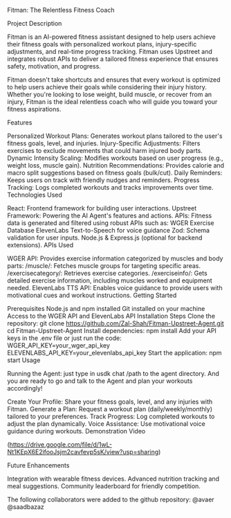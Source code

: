 Fitman: The Relentless Fitness Coach

Project Description

Fitman is an AI-powered fitness assistant designed to help users achieve their fitness goals with personalized workout plans, injury-specific adjustments, and real-time progress tracking. Fitman uses Upstreet and integrates robust APIs to deliver a tailored fitness experience that ensures safety, motivation, and progress.

Fitman doesn't take shortcuts and ensures that every workout is optimized to help users achieve their goals while considering their injury history. Whether you're looking to lose weight, build muscle, or recover from an injury, Fitman is the ideal relentless coach who will guide you toward your fitness aspirations.

Features

Personalized Workout Plans: Generates workout plans tailored to the user's fitness goals, level, and injuries.
Injury-Specific Adjustments: Filters exercises to exclude movements that could harm injured body parts.
Dynamic Intensity Scaling: Modifies workouts based on user progress (e.g., weight loss, muscle gain).
Nutrition Recommendations: Provides calorie and macro split suggestions based on fitness goals (bulk/cut).
Daily Reminders: Keeps users on track with friendly nudges and reminders.
Progress Tracking: Logs completed workouts and tracks improvements over time.
Technologies Used

React: Frontend framework for building user interactions.
Upstreet Framework: Powering the AI Agent's features and actions.
APIs: Fitness data is generated and filtered using robust APIs such as:
WGER Exercise Database
ElevenLabs Text-to-Speech for voice guidance
Zod: Schema validation for user inputs.
Node.js & Express.js (optional for backend extensions).
APIs Used

WGER API: Provides exercise information categorized by muscles and body parts:
/muscle/: Fetches muscle groups for targeting specific areas.
/exercisecategory/: Retrieves exercise categories.
/exerciseinfo/: Gets detailed exercise information, including muscles worked and equipment needed.
ElevenLabs TTS API: Enables voice guidance to provide users with motivational cues and workout instructions.
Getting Started

Prerequisites
Node.js and npm installed
Git installed on your machine
Access to the WGER API and ElevenLabs API
Installation Steps
Clone the repository:
git clone https://github.com/Zal-Shah/Fitman-Upstreet-Agent.git
cd Fitman-Upstreet-Agent
Install dependencies:
npm install
Add your API keys in the .env file or just run the code:
WGER_API_KEY=your_wger_api_key
ELEVENLABS_API_KEY=your_elevenlabs_api_key
Start the application:
npm start
Usage

Running the Agent:
just type in usdk chat /path to the agent directory.
And you are ready to go and talk to the Agent and plan your workouts accordingly!

Create Your Profile: Share your fitness goals, level, and any injuries with Fitman.
Generate a Plan: Request a workout plan (daily/weekly/monthly) tailored to your preferences.
Track Progress: Log completed workouts to adjust the plan dynamically.
Voice Assistance: Use motivational voice guidance during workouts.
Demonstration Video

(https://drive.google.com/file/d/1wL-Nt1KEpX6E2ifooJsjm2cavfevp5sK/view?usp=sharing)

Future Enhancements

Integration with wearable fitness devices.
Advanced nutrition tracking and meal suggestions.
Community leaderboard for friendly competition.


The following collaborators were added to the github repository:
@avaer
@saadbazaz

